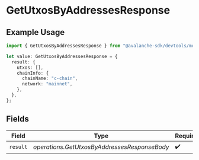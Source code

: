 # GetUtxosByAddressesResponse

## Example Usage

```typescript
import { GetUtxosByAddressesResponse } from "@avalanche-sdk/devtools/models/operations";

let value: GetUtxosByAddressesResponse = {
  result: {
    utxos: [],
    chainInfo: {
      chainName: "c-chain",
      network: "mainnet",
    },
  },
};
```

## Fields

| Field                                        | Type                                         | Required                                     | Description                                  |
| -------------------------------------------- | -------------------------------------------- | -------------------------------------------- | -------------------------------------------- |
| `result`                                     | *operations.GetUtxosByAddressesResponseBody* | :heavy_check_mark:                           | N/A                                          |